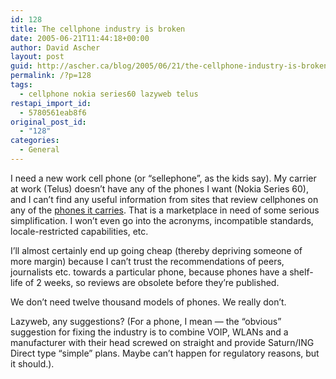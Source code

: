 ```yaml
---
id: 128
title: The cellphone industry is broken
date: 2005-06-21T11:44:18+00:00
author: David Ascher
layout: post
guid: http://ascher.ca/blog/2005/06/21/the-cellphone-industry-is-broken/
permalink: /?p=128
tags:
  - cellphone nokia series60 lazyweb telus
restapi_import_id:
  - 5780561eab8f6
original_post_id:
  - "128"
categories:
  - General
---
```

I need a new work cell phone (or &#8220;sellephone&#8221;, as the kids say). My carrier at work (Telus) doesn&#8217;t have any of the phones I want (Nokia Series 60), and I can&#8217;t find any useful information from sites that review cellphones on any of the [phones it carries](http://www.telusmobility.com/bc/pcs/handset_home.shtml). That is a marketplace in need of some serious simplification. I won&#8217;t even go into the acronyms, incompatible standards, locale-restricted capabilities, etc.

I&#8217;ll almost certainly end up going cheap (thereby depriving someone of more margin) because I can&#8217;t trust the recommendations of peers, journalists etc. towards a particular phone, because phones have a shelf-life of 2 weeks, so reviews are obsolete before they&#8217;re published.

We don&#8217;t need twelve thousand models of phones. We really don&#8217;t.

Lazyweb, any suggestions? (For a phone, I mean &#8212; the &#8220;obvious&#8221; suggestion for fixing the industry is to combine VOIP, WLANs and a manufacturer with their head screwed on straight and provide Saturn/ING Direct type &#8220;simple&#8221; plans. Maybe can&#8217;t happen for regulatory reasons, but it should.).